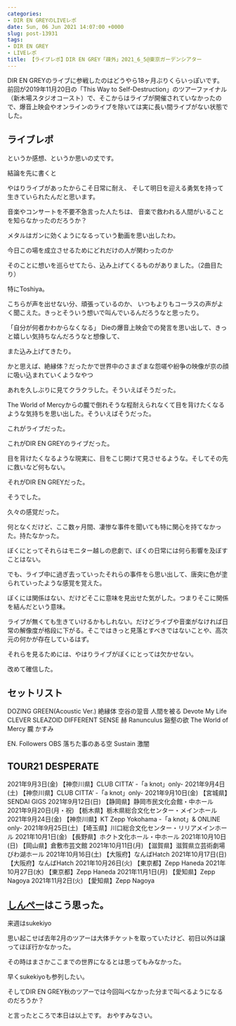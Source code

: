 ```yaml
---
categories:
- DIR EN GREYのLIVEレポ
date: Sun, 06 Jun 2021 14:07:00 +0000
slug: post-13931
tags:
- DIR EN GREY
- LIVEレポ
title: 【ライブレポ】DIR EN GREY「疎外」2021_6_5@東京ガーデンシアター
---
```


DIR EN GREYのライブに参戦したのはどうやら18ヶ月ぶりくらいっぽいです。
前回が2019年11月20日の「This Way to Self-Destruction」のツアーファイナル（新木場スタジオコースト）で、そこからはライブが開催されていなかったので、爆音上映会やオンラインのライブを除いては実に長い間ライブがない状態でした。

<h2>ライブレポ</h2>
というか感想、というか思いの丈です。


結論を先に書くと

やはりライブがあったからこそ日常に耐え、
そして明日を迎える勇気を持って生きていられたんだと思います。

音楽やコンサートを不要不急言った人たちは、
音楽で救われる人間がいることを知らなかったのだろうか？


メタルはガンに効くようになるっていう動画を思い出したわ。


今日この場を成立させるためにどれだけの人が関わったのか

そのことに想いを巡らせてたら、込み上げてくるものがありました。（2曲目たり）

特にToshiya。

こちらが声を出せない分、頑張っているのか、
いつもよりもコーラスの声がよく聞こえた。きっとそういう想いで叫んでいるんだろうなと思ったり。

「自分が何者かわからなくなる」
Dieの爆音上映会での発言を思い出して、きっと嬉しい気持ちなんだろうなと想像して、

また込み上げてきたり。

かと思えば、絶縁体？だったかで世界中のさまざまな怨嗟や紛争の映像が京の顔に吸い込まれていくようなやつ

あれを久しぶりに見てクラクラした。そういえばそうだった。

The World of Mercyからの朧で倒れそうな程耐えられなくて目を背けたくなるような気持ちを思い出した。そういえばそうだった。

これがライブだった。

これがDIR EN GREYのライブだった。

目を背けたくなるような現実に、目をこじ開けて見させるような。そしてその先に救いなど何もない。

それがDIR EN GREYだった。

そうでした。

久々の感覚だった。

何となくだけど、ここ数ヶ月間、凄惨な事件を聞いても特に関心を持てなかった。持たなかった。

ぼくにとってそれらはモニター越しの悲劇で、ぼくの日常には何ら影響を及ぼすことはない。

でも、ライブ中に過ぎ去っていったそれらの事件をら思い出して、唐突に色が塗られていったような感覚を覚えた。

ぼくには関係はない、だけどそこに意味を見出せた気がした。つまりそこに関係を結んだという意味。


ライブが無くても生きていけるかもしれない。だけどライブや音楽がなければ日常の解像度が格段に下がる。そこではきっと見落とすべきではないことや、高次元の何かが存在しているはず。

それらを見るためには、やはりライブがぼくにとっては欠かせない。

改めて確信した。

<h2>セットリスト</h2>

DOZING GREEN(Acoustic Ver.)
絶縁体
空谷の跫音
人間を被る
Devote My Life
CLEVER SLEAZOID
DIFFERENT SENSE
赫
Ranunculus
谿壑の欲
The World of Mercy
朧
かすみ

EN.
Followers
OBS
落ちた事のある空
Sustain
激闇

<h2>TOUR21 DESPERATE</h2>
2021年9月3日(金) 【神奈川県】CLUB CITTA’ -「a knot」only-
2021年9月4日(土) 【神奈川県】CLUB CITTA’ -「a knot」only-
2021年9月10日(金) 【宮城県】SENDAI GIGS
2021年9月12日(日) 【静岡県】静岡市民文化会館・中ホール
2021年9月20日(月・祝) 【栃木県】栃木県総合文化センター・メインホール
2021年9月24日(金) 【神奈川県】KT Zepp Yokohama -「a knot」& ONLINE only-
2021年9月25日(土) 【埼玉県】川口総合文化センター・リリアメインホール
2021年10月1日(金) 【長野県】ホクト文化ホール・中ホール
2021年10月10日(日) 【岡山県】倉敷市芸文館
2021年10月11日(月) 【滋賀県】滋賀県立芸術劇場びわ湖ホール
2021年10月16日(土) 【大阪府】なんばHatch
2021年10月17日(日) 【大阪府】なんばHatch
2021年10月26日(火) 【東京都】Zepp Haneda
2021年10月27日(水) 【東京都】Zepp Haneda
2021年11月1日(月) 【愛知県】Zepp Nagoya
2021年11月2日(火) 【愛知県】Zepp Nagoya

<h2><a href="https://twitter.com/s_s_p_y">しんぺー</a>はこう思った。</h2>
来週はsukekiyo

思い起こせば去年2月のツアーは大体チケットを取っていたけど、初日以外は譲ってほぼ行かなかった。

その時はまさかここまでの世界になるとは思ってもみなかった。

早くsukekiyoも参列したい。

そしてDIR EN GREY秋のツアーでは今回叫べなかった分まで叫べるようになるのだろうか？

と言ったところで本日は以上です。
おやすみなさい。